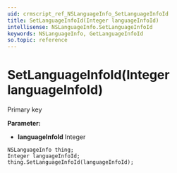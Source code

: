 ```yaml
---
uid: crmscript_ref_NSLanguageInfo_SetLanguageInfoId
title: SetLanguageInfoId(Integer languageInfoId)
intellisense: NSLanguageInfo.SetLanguageInfoId
keywords: NSLanguageInfo, GetLanguageInfoId
so.topic: reference
---
```


# SetLanguageInfoId(Integer languageInfoId)

Primary key

**Parameter:** 
 - **languageInfoId** Integer

```crmscript
NSLanguageInfo thing;
Integer languageInfoId;
thing.SetLanguageInfoId(languageInfoId);
```


